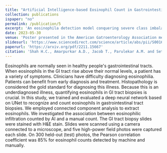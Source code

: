 ```yaml
---
title: "Artificial Intelligence-based Eosinophil Count in Gastrointestinal Tract Biopsy"
collection: publications
ispaper: "no"
permalink: /publication/5
excerpt: 'An eosinophila detection model conquering severe class imbalance built using UNet architecture.'
date: 2023-05-30
venue: 'Poster presented in the American Gatroenterology Association meet (DDW), Chicago and published in the Gastroenterology journal'
slidesurl: 'https://www.sciencedirect.com/science/article/abs/pii/S0016508523038532'
paperurl: 'https://arxiv.org/pdf/2211.15667'
citation: 'Shah H.C., Amarpurkar A.D., Jacob T., Parulekar A.M. and Sethi A. (2023). EP178 ARTIFICIAL INTELLIGENCE BASED EOSINOPHIL COUNT IN GASTROINTESTINAL TRACT BIOPSY. Gastroenterology, 164(6), pp.S-1229.'
---
```


Eosinophils are normally seen in healthy people's gastrointestinal tracts. When eosinophils in the GI tract rise above their normal levels, a patient has a variety of symptoms. Clinicians have difficulty diagnosing eosinophilia. Patients can benefit from early diagnosis and treatment. Histopathology is considered the gold standard for diagnosing this illness. Because this is an underdiagnosed illness, quantifying eosinophils in GI tract biopsies is crucial. In this study, we trained and evaluated a deep neural network based on UNet to recognize and count eosinophils in gastrointestinal tract biopsies. We employed connected component analysis to extract eosinophils. We investigated the association between eosinophilic infiltration counted by AI and a manual count. The GI tract biopsy slides were stained with H&E stain. Slides were scanned using a camera connected to a microscope, and five high-power field photos were captured each slide. On 300 held-out (test) photos, the Pearson correlation coefficient was 85% for eosinophil counts detected by machine and manually. 
